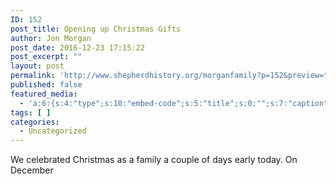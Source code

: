 ```yaml
---
ID: 152
post_title: Opening up Christmas Gifts
author: Jon Morgan
post_date: 2016-12-23 17:15:22
post_excerpt: ""
layout: post
permalink: 'http://www.shepherdhistory.org/morganfamily?p=152&preview=true&preview_id=152'
published: false
featured_media:
  - 'a:6:{s:4:"type";s:10:"embed-code";s:5:"title";s:0:"";s:7:"caption";s:0:"";s:6:"credit";s:0:"";s:3:"url";s:0:"";s:5:"embed";s:162:"<iframe width="560" height="315" src="https://www.youtube.com/embed/awQr4JrCSVg?list=PLA057bskPkVqpefxAXQRdFDayJYa9Jmce" frameborder="0" allowfullscreen></iframe>";}'
tags: [ ]
categories:
  - Uncategorized
---
```

We celebrated Christmas as a family a couple of days early today. On December
